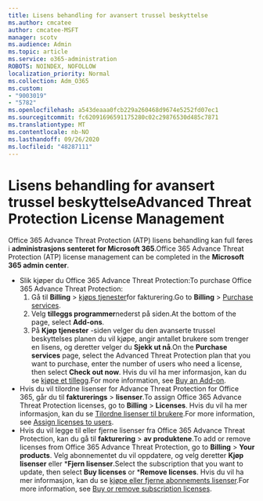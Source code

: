 ```yaml
---
title: Lisens behandling for avansert trussel beskyttelse
ms.author: cmcatee
author: cmcatee-MSFT
manager: scotv
ms.audience: Admin
ms.topic: article
ms.service: o365-administration
ROBOTS: NOINDEX, NOFOLLOW
localization_priority: Normal
ms.collection: Adm_O365
ms.custom:
- "9003019"
- "5782"
ms.openlocfilehash: a543deaaa0fcb229a260468d9674e5252fd07ec1
ms.sourcegitcommit: fc62091696591175280c02c29876530d485c7871
ms.translationtype: MT
ms.contentlocale: nb-NO
ms.lasthandoff: 09/26/2020
ms.locfileid: "48287111"
---
```

# <a name="advanced-threat-protection-license-management"></a><span data-ttu-id="46295-102">Lisens behandling for avansert trussel beskyttelse</span><span class="sxs-lookup"><span data-stu-id="46295-102">Advanced Threat Protection License Management</span></span>

<span data-ttu-id="46295-103">Office 365 Advance Threat Protection (ATP) lisens behandling kan full føres i  **administrasjons senteret for Microsoft 365**.</span><span class="sxs-lookup"><span data-stu-id="46295-103">Office 365 Advance Threat Protection (ATP) license management can be completed in the  **Microsoft 365 admin center**.</span></span>

- <span data-ttu-id="46295-104">Slik kjøper du Office 365 Advance Threat Protection:</span><span class="sxs-lookup"><span data-stu-id="46295-104">To purchase Office 365 Advance Threat Protection:</span></span>
    1. <span data-ttu-id="46295-105">Gå til **Billing**  >  [kjøps tjenester](https://go.microsoft.com/fwlink/p/?linkid=868433)for fakturering.</span><span class="sxs-lookup"><span data-stu-id="46295-105">Go to **Billing** > [Purchase services](https://go.microsoft.com/fwlink/p/?linkid=868433).</span></span>
    2. <span data-ttu-id="46295-106">Velg **tilleggs programmer**nederst på siden.</span><span class="sxs-lookup"><span data-stu-id="46295-106">At the bottom of the page, select **Add-ons**.</span></span>
    3. <span data-ttu-id="46295-107">På **Kjøp tjenester** -siden velger du den avanserte trussel beskyttelses planen du vil kjøpe, angir antallet brukere som trenger en lisens, og deretter velger du **Sjekk ut nå**.</span><span class="sxs-lookup"><span data-stu-id="46295-107">On the **Purchase services** page, select the Advanced Threat Protection plan that you want to purchase, enter the number of users who need a license, then select **Check out now**.</span></span> <span data-ttu-id="46295-108">Hvis du vil ha mer informasjon, kan du se [kjøpe et tillegg](https://docs.microsoft.com/microsoft-365/commerce/buy-or-edit-an-add-on).</span><span class="sxs-lookup"><span data-stu-id="46295-108">For more information, see [Buy an Add-on](https://docs.microsoft.com/microsoft-365/commerce/buy-or-edit-an-add-on).</span></span>
- <span data-ttu-id="46295-109">Hvis du vil tilordne lisenser for Advance Threat Protection for Office 365, går du til **fakturerings**  >  **lisenser**.</span><span class="sxs-lookup"><span data-stu-id="46295-109">To assign Office 365 Advance Threat Protection licenses, go to **Billing** > **Licenses**.</span></span> <span data-ttu-id="46295-110">Hvis du vil ha mer informasjon, kan du se [Tilordne lisenser til brukere](https://docs.microsoft.com/microsoft-365/admin/manage/assign-licenses-to-users).</span><span class="sxs-lookup"><span data-stu-id="46295-110">For more information, see [Assign licenses to users](https://docs.microsoft.com/microsoft-365/admin/manage/assign-licenses-to-users).</span></span>
- <span data-ttu-id="46295-111">Hvis du vil legge til eller fjerne lisenser fra Office 365 Advance Threat Protection, kan du gå til **fakturering**  >  **av produktene**.</span><span class="sxs-lookup"><span data-stu-id="46295-111">To add or remove licenses from Office 365 Advance Threat Protection, go to **Billing** > **Your products**.</span></span> <span data-ttu-id="46295-112">Velg abonnementet du vil oppdatere, og velg deretter **Kjøp lisenser** eller \***Fjern lisenser**.</span><span class="sxs-lookup"><span data-stu-id="46295-112">Select the subscription that you want to update, then select **Buy licenses** or \***Remove licenses**.</span></span> <span data-ttu-id="46295-113">Hvis du vil ha mer informasjon, kan du se [kjøpe eller fjerne abonnements lisenser](https://docs.microsoft.com/microsoft-365/commerce/licenses/buy-licenses).</span><span class="sxs-lookup"><span data-stu-id="46295-113">For more information, see [Buy or remove subscription licenses](https://docs.microsoft.com/microsoft-365/commerce/licenses/buy-licenses).</span></span>